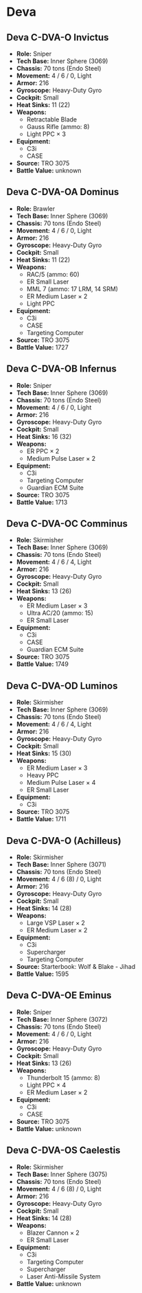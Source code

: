 # Deva
## Deva C-DVA-O Invictus
- **Role:** Sniper
- **Tech Base:** Inner Sphere (3069)
- **Chassis:** 70 tons (Endo Steel)
- **Movement:** 4 / 6 / 0, Light
- **Armor:** 216
- **Gyroscope:** Heavy-Duty Gyro
- **Cockpit:** Small
- **Heat Sinks:** 11 (22)
- **Weapons:**
  - Retractable Blade
  - Gauss Rifle (ammo: 8)
  - Light PPC × 3
- **Equipment:**
  - C3i
  - CASE
- **Source:** TRO 3075
- **Battle Value:** unknown

## Deva C-DVA-OA Dominus
- **Role:** Brawler
- **Tech Base:** Inner Sphere (3069)
- **Chassis:** 70 tons (Endo Steel)
- **Movement:** 4 / 6 / 0, Light
- **Armor:** 216
- **Gyroscope:** Heavy-Duty Gyro
- **Cockpit:** Small
- **Heat Sinks:** 11 (22)
- **Weapons:**
  - RAC/5 (ammo: 60)
  - ER Small Laser
  - MML 7 (ammo: 17 LRM, 14 SRM)
  - ER Medium Laser × 2
  - Light PPC
- **Equipment:**
  - C3i
  - CASE
  - Targeting Computer
- **Source:** TRO 3075
- **Battle Value:** 1727

## Deva C-DVA-OB Infernus
- **Role:** Sniper
- **Tech Base:** Inner Sphere (3069)
- **Chassis:** 70 tons (Endo Steel)
- **Movement:** 4 / 6 / 0, Light
- **Armor:** 216
- **Gyroscope:** Heavy-Duty Gyro
- **Cockpit:** Small
- **Heat Sinks:** 16 (32)
- **Weapons:**
  - ER PPC × 2
  - Medium Pulse Laser × 2
- **Equipment:**
  - C3i
  - Targeting Computer
  - Guardian ECM Suite
- **Source:** TRO 3075
- **Battle Value:** 1713

## Deva C-DVA-OC Comminus
- **Role:** Skirmisher
- **Tech Base:** Inner Sphere (3069)
- **Chassis:** 70 tons (Endo Steel)
- **Movement:** 4 / 6 / 4, Light
- **Armor:** 216
- **Gyroscope:** Heavy-Duty Gyro
- **Cockpit:** Small
- **Heat Sinks:** 13 (26)
- **Weapons:**
  - ER Medium Laser × 3
  - Ultra AC/20 (ammo: 15)
  - ER Small Laser
- **Equipment:**
  - C3i
  - CASE
  - Guardian ECM Suite
- **Source:** TRO 3075
- **Battle Value:** 1749

## Deva C-DVA-OD Luminos
- **Role:** Skirmisher
- **Tech Base:** Inner Sphere (3069)
- **Chassis:** 70 tons (Endo Steel)
- **Movement:** 4 / 6 / 4, Light
- **Armor:** 216
- **Gyroscope:** Heavy-Duty Gyro
- **Cockpit:** Small
- **Heat Sinks:** 15 (30)
- **Weapons:**
  - ER Medium Laser × 3
  - Heavy PPC
  - Medium Pulse Laser × 4
  - ER Small Laser
- **Equipment:**
  - C3i
- **Source:** TRO 3075
- **Battle Value:** 1711

## Deva C-DVA-O (Achilleus)
- **Role:** Skirmisher
- **Tech Base:** Inner Sphere (3071)
- **Chassis:** 70 tons (Endo Steel)
- **Movement:** 4 / 6 (8) / 0, Light
- **Armor:** 216
- **Gyroscope:** Heavy-Duty Gyro
- **Cockpit:** Small
- **Heat Sinks:** 14 (28)
- **Weapons:**
  - Large VSP Laser × 2
  - ER Medium Laser × 2
- **Equipment:**
  - C3i
  - Supercharger
  - Targeting Computer
- **Source:** Starterbook: Wolf & Blake - Jihad
- **Battle Value:** 1595

## Deva C-DVA-OE Eminus
- **Role:** Sniper
- **Tech Base:** Inner Sphere (3072)
- **Chassis:** 70 tons (Endo Steel)
- **Movement:** 4 / 6 / 0, Light
- **Armor:** 216
- **Gyroscope:** Heavy-Duty Gyro
- **Cockpit:** Small
- **Heat Sinks:** 13 (26)
- **Weapons:**
  - Thunderbolt 15 (ammo: 8)
  - Light PPC × 4
  - ER Medium Laser × 2
- **Equipment:**
  - C3i
  - CASE
- **Source:** TRO 3075
- **Battle Value:** unknown

## Deva C-DVA-OS Caelestis
- **Role:** Skirmisher
- **Tech Base:** Inner Sphere (3075)
- **Chassis:** 70 tons (Endo Steel)
- **Movement:** 4 / 6 (8) / 0, Light
- **Armor:** 216
- **Gyroscope:** Heavy-Duty Gyro
- **Cockpit:** Small
- **Heat Sinks:** 14 (28)
- **Weapons:**
  - Blazer Cannon × 2
  - ER Small Laser
- **Equipment:**
  - C3i
  - Targeting Computer
  - Supercharger
  - Laser Anti-Missile System
- **Battle Value:** unknown


